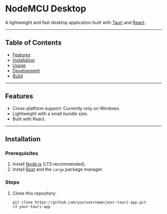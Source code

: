 # NodeMCU Desktop

A lightweight and fast desktop application built with [Tauri](https://tauri.app/) and [React](https://react.dev).

---

## Table of Contents

- [Features](#features)
- [Installation](#installation)
- [Usage](#usage)
- [Development](#development)
- [Build](#build)

---

## Features

- Cross-platform support: Currently only on Windows.
- Lightweight with a small bundle size.
- Built with React.

---

## Installation

### Prerequisites

1. Install [Node.js](https://nodejs.org/) (LTS recommended).
2. Install [Rust](https://www.rust-lang.org/) and the `cargo` package manager.

### Steps

1. Clone this repository:
   ```bash
   git clone https://github.com/yourusername/your-tauri-app.git
   cd your-tauri-app
